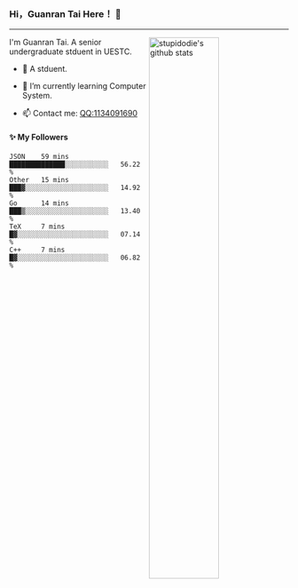 ### Hi，Guanran Tai Here！ 👋

------

<!--
**stupidodie/stupidodie** is a ✨ _special_ ✨ repository because its `README.md` (this file) appears on your GitHub profile.

Here are some ideas to get you started:

- 🔭 I’m currently working on ...
- 🌱 I’m currently learning ...
- 👯 I’m looking to collaborate on ...
- 🤔 I’m looking for help with ...
- 💬 Ask me about ...
- 📫 How to reach me: ...
- 😄 Pronouns: ...
- ⚡ Fun fact: ...
-->
<img align="right" alt="stupidodie's github stats" width="50%" src="https://github-readme-stats.vercel.app/api?username=stupidodie&show_icons=true">

I'm Guanran Tai. A senior undergraduate stduent in UESTC.

- 🔭 A stduent.

- 🌱 I’m currently learning Computer System.

- 📫 Contact me: [QQ:1134091690](http://wpa.qq.com/msgrd?v=3&uin=1134091690&site=qq&menu=yes)

#### :sparkles: My Followers

<!--START_SECTION:top-followers-->
<!--END_SECTION:top-followers-->

<!--START_SECTION:waka-->
```text
JSON    59 mins         ██████████████░░░░░░░░░░░   56.22 % 
Other   15 mins         ███▓░░░░░░░░░░░░░░░░░░░░░   14.92 % 
Go      14 mins         ███▒░░░░░░░░░░░░░░░░░░░░░   13.40 % 
TeX     7 mins          █▓░░░░░░░░░░░░░░░░░░░░░░░   07.14 % 
C++     7 mins          █▓░░░░░░░░░░░░░░░░░░░░░░░   06.82 % 
```
<!--END_SECTION:waka-->
